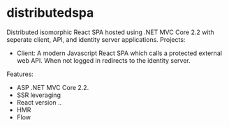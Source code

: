 # distributedspa
Distributed isomorphic React SPA hosted using .NET MVC Core 2.2 with seperate client, API, and identity server applications. Projects:

- Client: A modern Javascript React SPA which calls a protected external web API. When not logged in redirects to the identity server.
  
Features:
  - ASP .NET MVC Core 2.2.
  - SSR leveraging
  - React version ..
  - HMR
  - Flow
